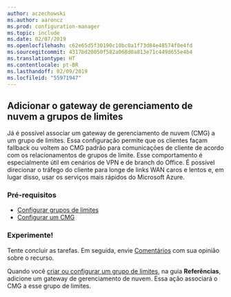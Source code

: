 ```yaml
---
author: aczechowski
ms.author: aaroncz
ms.prod: configuration-manager
ms.topic: include
ms.date: 02/07/2019
ms.openlocfilehash: c62e65d5f30190c10bc0a1f73d84e48574f0e4fd
ms.sourcegitcommit: 4317bd20050f582a068d0a813e71c449d655e4b4
ms.translationtype: HT
ms.contentlocale: pt-BR
ms.lasthandoff: 02/09/2019
ms.locfileid: "55971947"
---
```

## <a name="bkmk_cmgbg"></a> Adicionar o gateway de gerenciamento de nuvem a grupos de limites
<!--3640932-->

Já é possível associar um gateway de gerenciamento de nuvem (CMG) a um grupo de limites. Essa configuração permite que os clientes façam fallback ou voltem ao CMG padrão para comunicações de cliente de acordo com os relacionamentos de grupos de limite. Esse comportamento é especialmente útil em cenários de VPN e de branch do Office. É possível direcionar o tráfego do cliente para longe de links WAN caros e lentos e, em lugar disso, usar os serviços mais rápidos do Microsoft Azure.


### <a name="prerequisites"></a>Pré-requisitos

- [Configurar grupos de limites](/sccm/core/servers/deploy/configure/boundary-groups)
- [Configurar um CMG](/sccm/core/clients/manage/cmg/setup-cloud-management-gateway)


### <a name="try-it-out"></a>Experimente!

Tente concluir as tarefas. Em seguida, envie [Comentários](/sccm/core/understand/find-help#product-feedback) com sua opinião sobre o recurso.

Quando você [criar ou configurar um grupo de limites](/sccm/core/servers/deploy/configure/boundary-group-procedures), na guia **Referências**, adicione um gateway de gerenciamento de nuvem. Essa ação associará o CMG a esse grupo de limites.

